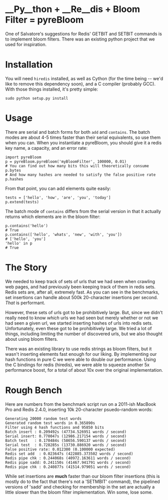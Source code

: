 __Py__thon + __Re__dis + __Bloom__ Filter = pyreBloom
=====================================================

One of Salvatore's suggestions for Redis' GETBIT and SETBIT commands is to
implement bloom filters. There was an existing python project that we used
for inspiration.

Installation
============

You will need `hiredis` installed, as well as Cython (for the time being --
we'd like to remove this dependency soon), and a C compiler (probably GCC).
With those things installed, it's pretty simple:

	sudo python setup.py install

Usage
=====

There are serial and batch forms for both `add` and `contains`. The batch 
modes are about 4-5 times faster than their serial equivalents, so use them
when you can. When you instantiate a pyreBloom, you should give it a redis
key name, a capacity, and an error rate:

	import pyreBloom
	p = pyreBloom.pyreBloom('myBloomFilter', 100000, 0.01)
	# You can find out how many bits this will theoretically consume
	p.bytes
	# And how many hashes are needed to satisfy the false positive rate
	p.hashes

From that point, you can add elements quite easily:

    tests = ['hello', 'how', 'are', 'you', 'today']
    p.extend(tests)

The batch mode of `contains` differs from the serial version in that it actually
returns which elements are in the bloom filter:

	p.contains('hello')
	# True
	p.contains(['hello', 'whats', 'new', 'with', 'you'])
	# ['hello', 'you']
	'hello' in p
	# True

The Story
=========

We needed to keep track of sets of urls that we had seen when crawling web
pages, and had previously been keeping track of them in redis sets. Redis 
sets are, after all, extremely fast. As you can see in the benchmarks, set
insertions can handle about 500k 20-character insertions per second. _That_
is performant.

However, these sets of urls got to be prohibitively large. But, since we 
didn't really need to know _which_ urls we had seen but merely whether or
not we had seen a given url, we started inserting hashes of urls into redis
sets. Unfortunately, even these got to be prohibitively large. We tried a
lot of things, including limiting the number of discovered urls, but we 
also thought about using bloom filters.

There was an existing library to use redis strings as bloom filters, but it
wasn't inserting elements fast enough for our liking. By implementing our
hash functions in pure C we were able to double our performance. Using the 
C bindings for redis (hiredis), we were able to squeeze another 5x performance
boost, for a total of about 10x over the original implementation.

Rough Bench
===========

Here are numbers from the benchmark script run on a 2011-ish MacBook Pro
and Redis 2.4.0, inserting 10k 20-character psuedo-random words:

	Generating 20000 random test words
	Generated random test words in 0.365890s
	Filter using 4 hash functions and 95850 bits
	Batch insert : 0.209492s (47734.526951 words / second)
	Serial insert: 0.770047s (12986.217154 words / second)
	Batch test   : 0.170484s (58656.590137 words / second)
	Serial test  : 0.728285s (13730.886920 words / second)
	False positive rate: 0.012300 (0.100000 expected)
	Redis set add  : 0.023647s (422885.373502 words / second)
	Redis pipe chk : 0.244068s (40972.163611 words / second)
	Redis pipe sadd: 0.241150s (41467.941791 words / second)
	Redis pipe chk : 0.240877s (41514.979051 words / second)

While set insertions are __much__ faster than our bloom filter insertions
(this is mostly do to the fact that there's not a 'SETMBIT' command), the
pipelined versions of 'sadd' and checking for membership in the set are
actually a little slower than the bloom filter implementation. Win some, 
lose some.

